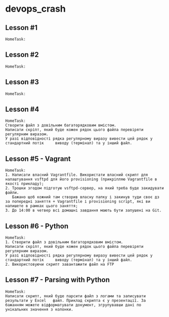 # devops_crash
Lesson #1
--------------------------------------------------------------------------------
    HomeTask:

Lesson #2
--------------------------------------------------------------------------------
    HomeTask:

Lesson #3
--------------------------------------------------------------------------------
    HomeTask:

Lesson #4
--------------------------------------------------------------------------------
    HomeTask:
   	Створити файл з довільним багаторядковим вмістом.
	Написати скріпт, який буде кожен рядок цього файла перевіряти регулярним виразом.
	У разі відповідності рядка регулярному виразу вивести цей рядок у стандартний потік 	виводу (термінал) та у інший файл.


Lesson #5 - Vagrant
--------------------------------------------------------------------------------
    HomeTask:
	1. Написати власний Vagrantfile. Використати власний скрипт для налаштування vsftpd для його provisioning (прикріпляю Vagrantfile в якості прикладу);
	2. Трошки згодом підготую vsftpd-сервер, на який треба буде закидувати файли.
	   Бажано щоб кожний там створив власну папку і закинув туди своє дз за попередні заняття + Vagrantfile і provisioning script, які ви напишете в рамках цього заняття;
	3. До 14:00 в четвер всі домашні завдання мають бути запушені на Git.

Lesson #6 - Python
--------------------------------------------------------------------------------
    HomeTask:
	1. Створити файл з довільним багаторядковим вмістом.
	Написати скріпт, який буде кожен рядок цього файла перевіряти регулярним виразом.
	У разі відповідності рядка регулярному виразу вивести цей рядок у стандартний потік 	виводу (термінал) та у інший файл.
	2. Використовуючи скрипт завантажити файл на FTP

Lesson #7 - Parsing with Python
--------------------------------------------------------------------------------
    HomeTask:
	Написати скрипт, який буде парсити файл з логами та записувати результати у Excel 	файл. Приклад скрипта є у презентації. За бажанням можете відформатувати документ, згрупувавши дані по унікальних значення з колонки.
